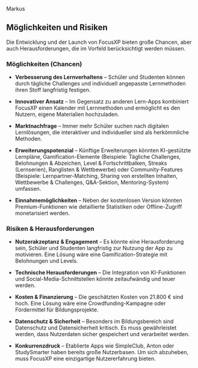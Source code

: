 Markus

## Möglichkeiten und Risiken

Die Entwicklung und der Launch von FocusXP bieten große Chancen, aber auch Herausforderungen, die im Vorfeld berücksichtigt werden müssen.

### Möglichkeiten (Chancen)
- **Verbesserung des Lernverhaltens** – Schüler und Studenten können durch tägliche Challenges und individuell angepasste Lernmethoden ihren Stoff langfristig festigen.

- **Innovativer Ansatz** – Im Gegensatz zu anderen Lern-Apps kombiniert FocusXP einen Kalender mit Lernmethoden und ermöglicht es den Nutzern, eigene Materialien hochzuladen.

- **Marktnachfrage** – Immer mehr Schüler suchen nach digitalen Lernlösungen, die interaktiver und individueller sind als herkömmliche Methoden.

- **Erweiterungspotenzial** – Künftige Erweiterungen könnten KI-gestützte Lernpläne, Gamification-Elemente (Beispiele: Tägliche Challenges, Belohnungen & Abzeichen, Level & Fortschrittbalken, Streaks (Lernserien), Ranglisten & Wettbewerbe) oder Community-Features (Beispiele: Lernpartner-Matching, Sharing von erstellten Inhalten, Wettbewerbe & Challenges, Q&A-Sektion, Mentoring-System) umfassen.

- **Einnahmemöglichkeiten** – Neben der kostenlosen Version könnten Premium-Funktionen wie detaillierte Statistiken oder Offline-Zugriff monetarisiert werden.

### Risiken & Herausforderungen
- **Nutzerakzeptanz & Engagement** – Es könnte eine Herausforderung sein, Schüler und Studenten langfristig zur Nutzung der App zu motivieren. Eine Lösung wäre eine Gamification-Strategie mit Belohnungen und Levels.

- **Technische Herausforderungen** – Die Integration von KI-Funktionen und Social-Media-Schnittstellen könnte zeitaufwändig und teuer werden.

- **Kosten & Finanzierung** – Die geschätzten Kosten von 21.800 € sind hoch. Eine Lösung wäre eine Crowdfunding-Kampagne oder Fördermittel für Bildungsprojekte.

- **Datenschutz & Sicherheit** – Besonders im Bildungsbereich sind Datenschutz und Datensicherheit kritisch. Es muss gewährleistet werden, dass Nutzerdaten sicher gespeichert und verarbeitet werden.

- **Konkurrenzdruck** – Etablierte Apps wie SimpleClub, Anton oder StudySmarter haben bereits große Nutzerbasen. Um sich abzuheben, muss FocusXP eine einzigartige Nutzererfahrung bieten.